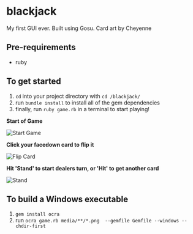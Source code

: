 # blackjack

My first GUI ever. Built using Gosu. Card art by Cheyenne 

## Pre-requirements
* ruby

## To get started

1. `cd` into your project directory with `cd /blackjack/`
2. run `bundle install` to install all of the gem dependencies
3. finally, run `ruby game.rb` in a terminal to start playing!


**Start of Game**

![Start Game](https://imgur.com/r1hOrLO.png)

**Click your facedown card to flip it**

![Flip Card](https://imgur.com/AndLwVB.png)

**Hit 'Stand' to start dealers turn, or 'Hit' to get another card**

![Stand](https://imgur.com/n0o9TXI.png)

## To build a Windows executable
1. `gem install ocra`
2. run `ocra game.rb media/**/*.png  --gemfile Gemfile --windows --chdir-first`


